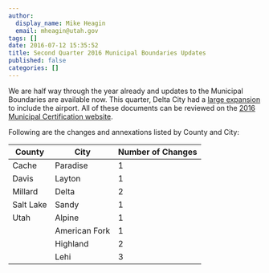```yaml
---
author:
  display_name: Mike Heagin
  email: mheagin@utah.gov
tags: []
date: 2016-07-12 15:35:52
title: Second Quarter 2016 Municipal Boundaries Updates
published: false
categories: []
---
```


We are half way through the year already and updates to the Municipal Boundaries are available now.
This quarter, Delta City had a [large expansion](<https://municert.utah.gov/Media/Default/Municipal%20Certifications/2016/Delta%20City%20Annexation%20(Airport%20annexation)%2005-19-16.pdf>) to include the airport.
All of these documents can be reviewed on the [2016 Municipal Certification website](https://municert.utah.gov/2016-certifications).

Following are the changes and annexations listed by County and City:

| County    | City          | Number of Changes |
| --------- | ------------- | ----------------- |
| Cache     | Paradise      | 1                 |
| Davis     | Layton        | 1                 |
| Millard   | Delta         | 2                 |
| Salt Lake | Sandy         | 1                 |
| Utah      | Alpine        | 1                 |
|           | American Fork | 1                 |
|           | Highland      | 2                 |
|           | Lehi          | 3                 |
